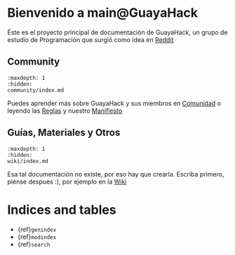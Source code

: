 
# Bienvenido a main@GuayaHack

Éste es el proyecto principal de documentación de GuayaHack, un grupo de estudio de Programación que surgió como idea en [Reddit](https://www.reddit.com/r/Colombia/comments/151fkiz/con_una_prima_y_un_amigo_armaremos_un_grupo_de)


## Community

```{toctree}
:maxdepth: 1
:hidden:
community/index.md
```
Puedes aprender más sobre GuayaHack y sus miembros en [Comunidad](community/index.md) o leyendo las [Reglas](community/rules.md) y nuestro [Manifiesto](community/manifest.md)

## Guías, Materiales y Otros

```{toctree}
:maxdepth: 1
:hidden:
wiki/index.md
```
Esa tal documentación no existe, por eso hay que crearla. Escriba primero, piense despues :), por ejemplo en la [Wiki](wiki/index.md)



# Indices and tables

* {ref}`genindex`
* {ref}`modindex`
* {ref}`search`
